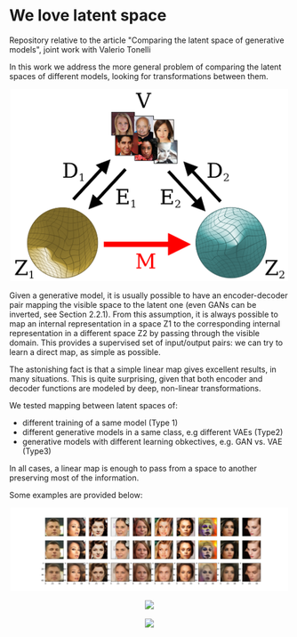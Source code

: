 # We love latent space
Repository relative to the article "Comparing the latent space of generative models", joint work with Valerio Tonelli

In this work we
address the more general problem of comparing the latent spaces of different models,
looking for transformations between them. 

<p align="center"><img src="mapping.png" width="500"/><p>

Given a generative model, it is usually possible to have an encoder-decoder pair mapping
the visible space to the latent one (even GANs can be inverted, see Section 2.2.1). From this assumption, it is always possible to map an internal
representation in a space Z1 to the corresponding internal representation in a different space Z2 by
passing through the visible domain. This provides a supervised set of input/output pairs: we can try
to learn a direct map, as simple as possible. 

The astonishing fact is that a simple linear map gives
excellent results, in many situations. This is quite surprising, given that both encoder and decoder
functions are modeled by deep, non-linear transformations.

We tested mapping between latent spaces of:
- different training of a same model (Type 1)
- different generative models in a same class, e.g different VAEs (Type2)
- generative models with different learning obkectives, e.g. GAN vs. VAE (Type3)

In all cases, a linear map is enough to pass from a space to another preserving most of the information.

Some examples are provided below:

<p align="center"><img src="space1.png" width="500"/><p>
<p align="center"><img src="space_type2.png" width="500"/><p>
<p align="center"><img src="space_type3.png" width="500"/><p>


